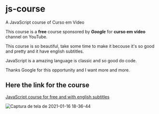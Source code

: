 # js-course
 A JavaScript course of Curso em Vídeo

This course is a **free** course sponsored by **_Google_** for **curso em vídeo** channel on YouTube.

This course is so beautiful, take some time to make it becouse it's so good and pretty and it have english subtitles.

JavaScript is a amazing language is classic and so good do code.

Thanks Google for this opportunity and I want more and more.

## Here the link for the course

[JavaScript course for free and with english subtitles](https://www.youtube.com/watch?v=1-w1RfGIov4&list=PLHz_AreHm4dlsK3Nr9GVvXCbpQyHQl1o1)

![Captura de tela de 2021-01-16 18-36-44](https://user-images.githubusercontent.com/60024796/104825056-35431880-5836-11eb-80ac-f51e7b361b77.png)
